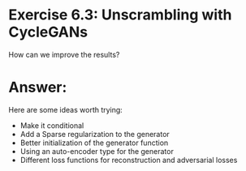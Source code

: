 # Exercise 6.3: Unscrambling with CycleGANs
How can we improve the results?

# Answer: 
Here are some ideas worth trying:
* Make it conditional
* Add a Sparse regularization to the generator
* Better initialization of the generator function
* Using an auto-encoder type for the generator
* Different loss functions for reconstruction and adversarial losses
